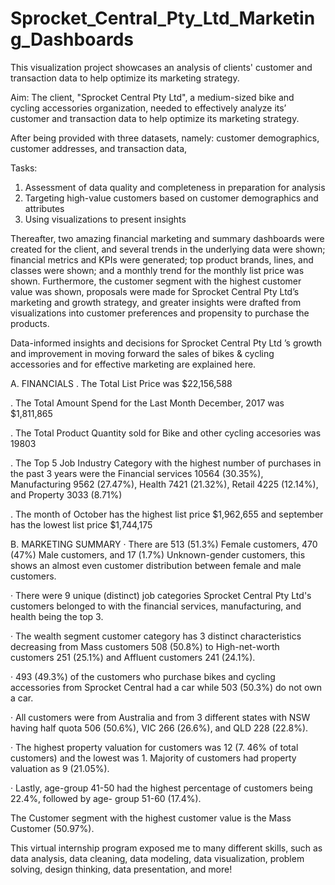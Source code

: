 # Sprocket_Central_Pty_Ltd_Marketing_Dashboards
This visualization project showcases an analysis of clients' customer and transaction data to help optimize its marketing strategy.

Aim: The client, "Sprocket Central Pty Ltd", a medium-sized bike and cycling accessories organization, needed to effectively analyze its’ customer and transaction data to help optimize its marketing strategy.

After being provided with three datasets, namely: customer demographics, customer addresses, and transaction data,

Tasks:

1. Assessment of data quality and completeness in preparation for analysis
2. Targeting high-value customers based on customer demographics and attributes
3. Using visualizations to present insights

Thereafter, two amazing financial marketing and summary dashboards were created for the client, and several trends in the underlying data were shown; financial metrics and KPIs were generated; top product brands, lines, and classes were shown; and a monthly trend for the monthly list price was shown. Furthermore, the customer segment with the highest customer value was shown, proposals were made for Sprocket Central Pty Ltd’s marketing and growth strategy, and greater insights were drafted from visualizations into customer preferences and propensity to purchase the products.

Data-informed insights and decisions for Sprocket Central Pty Ltd ’s growth and improvement in moving forward the sales of bikes & cycling accessories and for effective marketing
are explained here.

A. FINANCIALS
. The Total List Price was $22,156,588 

. The Total Amount Spend for the Last Month December, 2017 was $1,811,865

. The Total Product Quantity sold for Bike and other cycling accesories was 19803

. The Top 5 Job Industry Category with the highest number of purchases in the past 3 years were the Financial services 10564 (30.35%), Manufacturing 9562 (27.47%), Health 7421 (21.32%), Retail 4225 (12.14%), and Property 3033 (8.71%)

. The month of October has the highest list price $1,962,655 and september has the lowest list price $1,744,175

B. MARKETING SUMMARY
· There are 513 (51.3%) Female customers, 470 (47%) Male customers, and 17 (1.7%) Unknown-gender customers, this shows an almost even customer distribution between female
and male customers.

· There were 9 unique (distinct) job categories Sprocket Central Pty Ltd's customers belonged to with the financial services, manufacturing, and health being the top 3.

· The wealth segment customer category has 3 distinct characteristics decreasing from Mass customers 508 (50.8%) to High-net-worth customers 251 (25.1%) and Affluent
customers 241 (24.1%).

· 493 (49.3%) of the customers who purchase bikes and cycling accessories from Sprocket Central had a car while 503 (50.3%) do not own a car.

· All customers were from Australia and from 3 different states with NSW having half quota 506 (50.6%), VIC 266 (26.6%), and QLD 228 (22.8%).

· The highest property valuation for customers was 12 (7. 46% of total customers) and the lowest was 1. Majority of customers had property valuation as 9 (21.05%).

· Lastly, age-group 41-50 had the highest percentage of customers being 22.4%, followed by age- group 51-60 (17.4%).

The Customer segment with the highest customer value is the Mass Customer (50.97%).



This virtual internship program exposed me to many different skills, such as data analysis, data cleaning, data modeling, data visualization, problem solving, design thinking, data presentation, and more!
